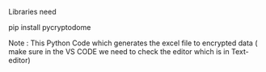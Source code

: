 Libraries need 

pip install pycryptodome

Note : This Python Code which generates the excel file to encrypted data ( make sure in the VS CODE we need to check the editor which is in Text-editor)
